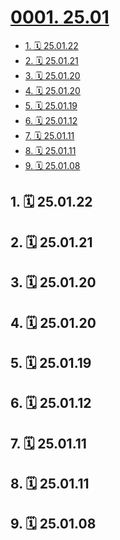 # [0001. 25.01](https://github.com/tnotesjs/TNotes.footprints/tree/main/notes/0001.%2025.01)

<!-- region:toc -->

- [1. 🗓 25.01.22](#1--250122)
- [2. 🗓 25.01.21](#2--250121)
- [3. 🗓 25.01.20](#3--250120)
- [4. 🗓 25.01.20](#4--250120)
- [5. 🗓 25.01.19](#5--250119)
- [6. 🗓 25.01.12](#6--250112)
- [7. 🗓 25.01.11](#7--250111)
- [8. 🗓 25.01.11](#8--250111)
- [9. 🗓 25.01.08](#9--250108)

<!-- endregion:toc -->

## 1. 🗓 25.01.22

<Footprints :times="[2025, 1, 22, 23, 47]">
  <template #text-area>
    <p>通马桶</p>
    <p>专业团队</p>
    <p>两人上门</p>
    <p>原本电话里报价 85 起步</p>
    <p>上门看过问题后报价 425</p>
    <p>我：这个价格我不接受，谢谢，你们请回吧。</p>
    <p>最后对方要价 200，不走平台，直接转账。</p>
    <p>实在有些困了，就答应了。</p>
    <p>这俩老哥，老江湖了，答应后开始拿起家伙打气，打完气对准马桶口开了两枪，保险估计全程预计没到 3min，就通好了。通的过程中还在跟下一个客户通着电话，说一会儿就到。</p>
    <p>确实挺赚钱的…</p>
    <p>就先写到这吧，该睡觉了。</p>
    <p>简单记录一下这平凡生活中略微显得有点儿特别的事儿～</p>
  </template>
  <template #image-list="{ openModal }">
    <img src="https://cdn.jsdelivr.net/gh/tnotesjs/imgs@main/2025-01-23-07-26-44.png" @click="openModal(0)"/>
  </template>
</Footprints>

## 2. 🗓 25.01.21

<Footprints :times="[2025, 1, 21, 23, 20]">
  <template #text-area>
    <p>洗衣机：过年了，换双新鞋吧！</p>
    <p>我：好的 ～ 好的 ～</p>
  </template>
  <template #image-list="{ openModal }">
    <img src="https://cdn.jsdelivr.net/gh/tnotesjs/imgs@main/2025-01-21-23-25-53.png" @click="openModal(0)"/>
    <img src="https://cdn.jsdelivr.net/gh/tnotesjs/imgs@main/2025-01-21-23-25-40.png" @click="openModal(1)"/>
  </template>
</Footprints>

## 3. 🗓 25.01.20

<Footprints :times="[2025, 1, 20]">
  <template #text-area>
    <p>做梦</p>
    <p>梦到自己在高考</p>
    <p>交了白卷（只写了名字）</p>
    <p>立刻被吓醒</p>
    <p>早就不是什么学生了</p>
    <p>还高考个 der</p>
    <p>洗漱完</p>
    <p>然后屁颠儿屁颠儿地滚去上班</p>
  </template>
  <template #other-info>☀️</template>
</Footprints>

## 4. 🗓 25.01.20

<Footprints :times="[2025, 1, 20]">
  <template #text-area>
    <p>昨晚干饭时路过一家干洗店</p>
    <p>想着年前把羽绒服和鞋子洗一波</p>
    <p>询问了店员说是</p>
    <p>羽绒服 40</p>
    <p>鞋子（忘记问了）</p>
    <p>晚上八点关门</p>
    <p>想到周一下班送来的话，时间应该来得及</p>
    <p>结果送到后改口说得年后了</p>
    <p>间隔一宿，送来洗的量太多了，干不完。</p>
    <p>哎，于是又把衣服鞋子送回了家，打算直接丢洗衣机解决了。</p>
  </template>
  <template #other-info>🌙</template>
</Footprints>

## 5. 🗓 25.01.19

<Footprints :times="[2025, 1, 19]">
  <template #text-area>
    <p>✍️ 葛大爷语录</p>
    <p>近期在搭建个人的笔记站点</p>
    <p>开始整理早期写过的一些笔记</p>
    <p>看到了这篇葛大爷语录</p>
    <p>现在读来也感觉挺有道理</p>
    <p>应该是几年前在刷 B 站刷视频的时候无意间记下来的</p>
    <p>---</p>
    <p>打在胎里，就随时有可能流产。</p>
    <p>当妈的一口烟儿，就可能长成畸形。</p>
    <p>长慢了，心脏缺损；长快了，就六指。</p>
    <p>好容易儿扛过十个月生出来了，一不留神，还得让产钳把脑袋夹扁了。</p>
    <p>都躲过去了，小儿麻痹、百日咳、猩红热、大脑炎还在前面等着呢。</p>
    <p>哭起来呛奶，走起来摔跤。</p>
    <p>摸水水烫，碰火火燎。</p>
    <p>是个东西撞上，咋就是个半死。</p>
    <p>唉~，钙多了，不长个儿；钙少了吧，罗圈腿。</p>
    <p>总算混到会吃饭，能出门儿了。</p>
    <p>天上下雹子，地下跑汽车。</p>
    <p>大街小巷是个暗处就躲着坏人。</p>
    <p>你说赶上谁都是个九死一生。</p>
    <p>不送命，也得落个残疾。</p>
    <p>势利眼、冷脸子、闲言碎语、指桑骂槐，好了遭人嫉妒，差了让人瞧不起。</p>
    <p>忠厚人家说你傻，精明了人家说你奸。</p>
    <p>冷淡了大伙说你傲，热情了群众说你浪。</p>
    <p>走到前头挨闷棍，走到后头全没份儿。</p>
  </template>
</Footprints>

## 6. 🗓 25.01.12

<Footprints :times="[2025, 1, 12]">
  <template #text-area>
    <p>继续煲汤(っ´▽｀)っ🍲</p>
    <p>排骨汤</p>
  </template>
  <template #image-list="{ openModal }">
    <img src="https://cdn.jsdelivr.net/gh/tnotesjs/imgs@main/2025-02-04-21-13-01.png" @click="openModal(0)"/>
  </template>
</Footprints>

## 7. 🗓 25.01.11

<Footprints :times="[2025, 1, 11]">
  <template #text-area>
    <p>这周体验了一波新活法</p>
    <p>下班到家喂完猫就玩游戏</p>
    <p>直到半夜</p>
    <p>平均睡眠 4h</p>
    <p>然后隔天继续屁颠儿屁颠儿地滚去上班</p>
    <p>地铁上差点儿没晕过去</p>
  </template>
  <template #image-list="{ openModal }">
    <img src="https://cdn.jsdelivr.net/gh/tnotesjs/imgs@main/2025-02-04-21-47-56.png" @click="openModal(0)"/>
  </template>
  <template #other-info>☀️</template>
</Footprints>

## 8. 🗓 25.01.11

<Footprints :times="[2025, 1, 11]">
  <template #text-area>
    <p>煲汤(っ´▽｀)っ🍲</p>
    <p>乌鸡汤</p>
  </template>
  <template #image-list="{ openModal }">
    <img src="https://cdn.jsdelivr.net/gh/tnotesjs/imgs@main/2025-02-04-21-12-36.png" @click="openModal(0)"/>
    <img src="https://cdn.jsdelivr.net/gh/tnotesjs/imgs@main/2025-02-04-21-12-41.png" @click="openModal(1)"/>
  </template>
  <template #other-info>🌙</template>
</Footprints>

## 9. 🗓 25.01.08

<Footprints :times="[2025, 1, 8, 18, 40, 23]">
  <template #text-area>
    <p>突然想煲汤(っ´▽｀)っ🍲</p>
    <p>下单了一个白色的珐琅锅</p>
  </template>
  <template #image-list="{ openModal }">
    <img src="https://cdn.jsdelivr.net/gh/tnotesjs/imgs@main/2025-02-15-19-10-12.png" @click="openModal(0)"/>
  </template>
</Footprints>
